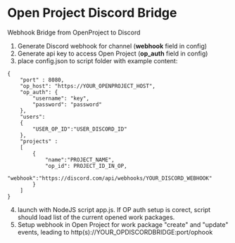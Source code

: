 # Open Project Discord Bridge
Webhook Bridge from OpenProject to Discord

1. Generate Discord webhook for channel (**webhook** field in config)
2. Generate api key to access Open Project (**op_auth** field in config)
3. place config.json to script folder with example content:
```
{
    "port" : 8080,
    "op_host": "https://YOUR_OPENPROJECT_HOST",
    "op_auth": {
        "username": "key",
        "password": "password"
    },
    "users":
    {
        "USER_OP_ID":"USER_DISCORD_ID"
    },
    "projects" :
    [
        {
            "name":"PROJECT_NAME",
            "op_id": PROJECT_ID_IN_OP,
            "webhook":"https://discord.com/api/webhooks/YOUR_DISCORD_WEBHOOK"
        }
    ]
}
```
4. launch with NodeJS script app.js. If OP auth setup is corect, script should load list of the current opened work packages.
5. Setup webhook in Open Project for work package "create" and "update" events, leading to http(s)://YOUR_OPDISCORDBRIDGE:port/ophook
